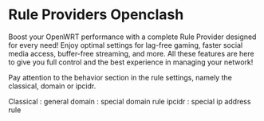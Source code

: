 # Rule Providers Openclash
Boost your OpenWRT performance with a complete Rule Provider designed for every need! 
Enjoy optimal settings for lag-free gaming, faster social media access, buffer-free streaming, and more. 
All these features are here to give you full control and the best experience in managing your network!

Pay attention to the behavior section in the rule settings, namely the classical, domain or ipcidr.

Classical : general
domain : special domain rule
ipcidr : special ip address rule
